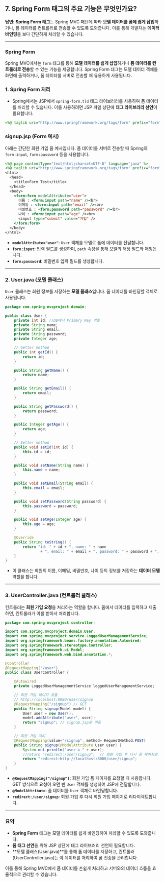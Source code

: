 ## 7. Spring Form 태그의 주요 기능은 무엇인가요?

**답변**: **Spring Form 태그**는 Spring MVC 패턴에 따라 **모델 데이터를 폼에 쉽게 삽입**하거나, 폼 데이터를 컨트롤러로 전송할 수 있도록 도와줍니다. 이를 통해 개발자는 **데이터 바인딩**을 보다 간단하게 처리할 수 있습니다.

---

### **Spring Form**

Spring MVC에서는 `form` 태그를 통해 **모델 데이터를 쉽게 삽입**하거나 **폼 데이터를 컨트롤러로 전송**할 수 있는 기능을 제공합니다. Spring Form 태그는 모델 데이터 객체를 화면에 출력하거나, 폼 데이터를 서버로 전송할 때 유용하게 사용됩니다.

### **1. Spring Form 처리**

- Spring에서는 JSP에서 `spring-form.tld` 태그 라이브러리를 사용하여 폼 데이터를 처리할 수 있습니다. 이를 사용하려면 JSP 파일 상단에 **태그 라이브러리 선언**이 필요합니다.

```jsp
<%@ taglib uri="http://www.springframework.org/tags/form" prefix="form"%>
```

### **signup.jsp (Form 예시)**

아래는 간단한 회원 가입 폼 예시입니다. 폼 데이터를 서버로 전송할 때 Spring의 `form:input`, `form:password` 등을 사용합니다.

```jsp
<%@ page contentType="text/html;charset=UTF-8" language="java" %>
<%@ taglib uri="http://www.springframework.org/tags/form" prefix="form"%>
<html>
  <head>
    <title>Form Test</title>
  </head>
  <body>
    <form:form modelAttribute="user">
      이름 : <form:input path="name" /><br>
      이메일 : <form:input path="email" /><br>
      비밀번호 : <form:password path="password" /><br>
      나이 : <form:input path="age" /><br>
      <input type="submit" value="가입" />
    </form:form>
  </body>
</html>
```

- **`modelAttribute="user"`**: `User` 객체를 모델로 폼에 데이터를 전달합니다.
- **`form:input`**: 입력 필드를 생성하며, `path` 속성을 통해 모델의 해당 필드와 매핑됩니다.
- **`form:password`**: 비밀번호 입력 필드를 생성합니다.

---

### **2. User.java (모델 클래스)**

`User` 클래스는 회원 정보를 저장하는 **모델 클래스**입니다. 폼 데이터를 바인딩할 객체로 사용됩니다.

```java
package com.spring.mvcproject.domain;

public class User {
    private int id; //DB에서 Primary Key 역할
    private String name;
    private String email;
    private String password;
    private Integer age;

    // Getter method
    public int getId() {
        return id;
    }

    public String getName() {
        return name;
    }

    public String getEmail() {
        return email;
    }

    public String getPassword() {
        return password;
    }

    public Integer getAge() {
        return age;
    }

    // Setter method
    public void setId(int id) {
        this.id = id;
    }

    public void setName(String name) {
        this.name = name;
    }

    public void setEmail(String email) {
        this.email = email;
    }

    public void setPassword(String password) {
        this.password = password;
    }

    public void setAge(Integer age) {
        this.age = age;
    }

    @Override
    public String toString() {
        return "id: " + id + ", name: " + name
                + ", email: " + email + ", password: " + password + ", age: " + age;
    }
}
```

- 이 클래스는 회원의 이름, 이메일, 비밀번호, 나이 등의 정보를 저장하는 **데이터 모델** 역할을 합니다.

---

### **3. UserController.java (컨트롤러 클래스)**

컨트롤러는 **회원 가입 요청**을 처리하는 역할을 합니다. 폼에서 데이터를 입력하고 제출하면, 컨트롤러가 이를 받아서 처리합니다.

```java
package com.spring.mvcproject.controller;

import com.spring.mvcproject.domain.User;
import com.spring.mvcproject.service.LoggedUserManagementService;
import org.springframework.beans.factory.annotation.Autowired;
import org.springframework.stereotype.Controller;
import org.springframework.ui.Model;
import org.springframework.web.bind.annotation.*;

@Controller
@RequestMapping("/user")
public class UserController {

    @Autowired
    private LoggedUserManagementService loggedUserManagementService;

    // 회원 가입 페이지 호출
    // http://localhost:8080/user/signup
    @RequestMapping("/signup") // GET
    public String signup(Model model) {
        User user = new User();
        model.addAttribute("user", user);
        return "signup"; // signup.jsp로 이동
    }

    // 회원 가입 처리
    @RequestMapping(value="/signup", method= RequestMethod.POST)
    public String signup(@ModelAttribute User user) {
        System.out.println("user = " + user);
        //return "redirect:/user/signup";  // 회원 가입 후 다시 폼 페이지로 이동
        return "redirect:http://localhost:8080/user/signup";
    }
}
```

- **`@RequestMapping("/signup")`**: 회원 가입 폼 페이지를 요청할 때 사용합니다. GET 방식으로 요청이 오면 빈 `User` 객체를 생성하여 JSP에 전달합니다.
- **`@ModelAttribute`**: 폼 데이터를 `User` 객체로 바인딩합니다.
- **`redirect:/user/signup`**: 회원 가입 후 다시 회원 가입 페이지로 리다이렉트합니다.

---

### **요약**

- **Spring Form** 태그는 모델 데이터를 쉽게 바인딩하여 처리할 수 있도록 도와줍니다.
- **폼 태그 선언**을 위해 JSP 상단에 태그 라이브러리 선언이 필요합니다.
- **모델 클래스(User.java)**를 통해 폼 데이터를 저장하고, 컨트롤러(UserController.java)는 이 데이터를 처리하여 폼 전송을 관리합니다.

이를 통해 Spring MVC에서 폼 데이터를 손쉽게 처리하고 서버와의 데이터 흐름을 효율적으로 관리할 수 있습니다.